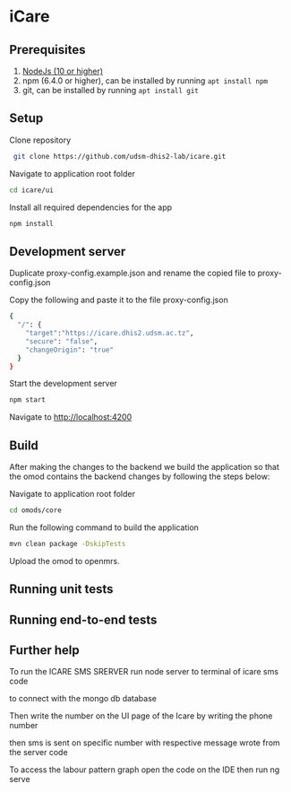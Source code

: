 # iCare

## Prerequisites

1. [NodeJs (10 or higher)](https://nodejs.org)
2. npm (6.4.0 or higher), can be installed by running `apt install npm`
3. git, can be installed by running `apt install git`

## Setup

Clone repository

```bash
 git clone https://github.com/udsm-dhis2-lab/icare.git
```

Navigate to application root folder

```bash
cd icare/ui
```

Install all required dependencies for the app

```bash
npm install
```

## Development server

Duplicate proxy-config.example.json and rename the copied file to proxy-config.json

Copy the following and paste it to the file proxy-config.json

```bash
{
  "/": {
    "target":"https://icare.dhis2.udsm.ac.tz",
    "secure": "false",
    "changeOrigin": "true"
  }
}
```

Start the development server

```bash
npm start
```

Navigate to [http://localhost:4200](http://localhost:4200)

## Build

After making the changes to the backend we build the application so that the omod contains the backend changes by following the steps below:

Navigate to application root folder

```bash
cd omods/core
```

Run the following command to build the application

```bash
mvn clean package -DskipTests
```

Upload the omod to openmrs.

## Running unit tests

## Running end-to-end tests

## Further help

To run the ICARE SMS SRERVER run node server to terminal of icare sms code

to connect with the mongo db database

Then write the number on the UI page of the Icare by writing the phone number

then sms is sent on specific number with respective message wrote from the server code

To access the labour pattern graph open the code on the IDE then run ng serve
